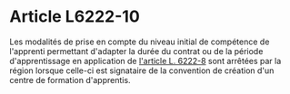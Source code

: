 # Article L6222-10

Les modalités de prise en compte du niveau initial de compétence de l'apprenti permettant d'adapter la durée du contrat ou de la période d'apprentissage en application de [l'article L. 6222-8][1] sont arrêtées par la région lorsque celle-ci est signataire de la convention de création d'un centre de formation d'apprentis.

 [1]: /affichCodeArticle.do?cidTexte=LEGITEXT000006072050&idArticle=LEGIARTI000006904004&dateTexte=&categorieLien=cid